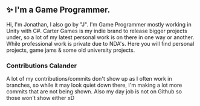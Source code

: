## ✨ I'm a Game Programmer.
Hi, I'm Jonathan, I also go by "J". I'm Game Programmer mostly working in Unity with C#. Carter Games is my indie brand to release bigger projects under, so a lot of my latest personal work is on there in one way or another. While professional work is private due to NDA's. Here you will find personal projects, game jams & some old university projects. 

### Contributions Calander
A lot of my contributions/commits don't show up as I often work in branches, so while it may look quiet down there, I'm making a lot more commits that are not being shown. Also my day job is not on Github so those won't show either xD
